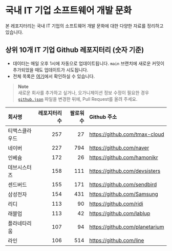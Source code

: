 # 국내 IT 기업 소프트웨어 개발 문화
본 레포지터리는 국내 IT 기업의 소프트웨어 개발 문화에 대한 다양한 자료를 정리하고 있습니다.

## 상위 10개 IT 기업 Github 레포지터리 (숫자 기준)

- 데이터는 매일 오후 1시에 자동으로 업데이트됩니다. `main` 브랜치에 새로운 커밋이 추가되었을 때도 업데이트가 시도됩니다.
- 전체 목록은 [여기](./github.md)에서 확인하실 수 있습니다.

> **Note**<br />
> 새로운 회사를 추가하고 싶거나, 오가니제이션 정보 수정이 필요한 경우 [`github.json`](./github.json) 파일을 변경한 뒤에, Pull Request를 올려 주세요.

<!-- MARKDOWN_TABLE(GITHUB): START -->

| **회사명** | **레포지터리 수** | **팔로워 수** | **Github 주소** |
|:---|---:|---:|:---|
| 티맥스클라우드 | 257 | 27 | https://github.com/tmax-cloud |
| 네이버 | 227 | 794 | https://github.com/naver |
| 인베슘 | 172 | 26 | https://github.com/hamonikr |
| 데브시스터즈 | 158 | 111 | https://github.com/devsisters |
| 센드버드 | 155 | 171 | https://github.com/sendbird |
| 삼성전자 | 154 | 431 | https://github.com/Samsung |
| 리디 | 113 | 90 | https://github.com/ridi |
| 래블업 | 113 | 42 | https://github.com/lablup |
| 플라네타리움 | 107 | 94 | https://github.com/planetarium |
| 라인 | 106 | 514 | https://github.com/line |

<!-- MARKDOWN_TABLE(GITHUB): END -->
